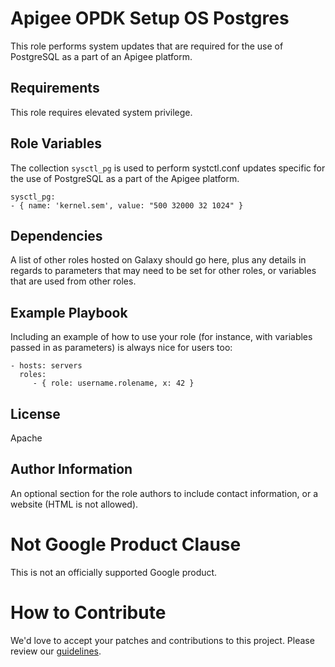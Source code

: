 Apigee OPDK Setup OS Postgres
=========

This role performs system updates that are required for the use of PostgreSQL as a part of an Apigee platform. 

Requirements
------------

This role requires elevated system privilege.

Role Variables
--------------

The collection `sysctl_pg` is used to perform systctl.conf updates specific for the use of PostgreSQL as a part of the 
Apigee platform.

    sysctl_pg:
    - { name: 'kernel.sem', value: "500 32000 32 1024" }
    


Dependencies
------------

A list of other roles hosted on Galaxy should go here, plus any details in regards to parameters that may need to be set for other roles, or variables that are used from other roles.

Example Playbook
----------------

Including an example of how to use your role (for instance, with variables passed in as parameters) is always nice for users too:

    - hosts: servers
      roles:
         - { role: username.rolename, x: 42 }

License
-------

Apache

Author Information
------------------

An optional section for the role authors to include contact information, or a website (HTML is not allowed).
<!-- BEGIN Google Required Disclaimer -->

# Not Google Product Clause

This is not an officially supported Google product.
<!-- END Google Required Disclaimer -->
<!-- BEGIN Google How To Contribute -->
# How to Contribute

We'd love to accept your patches and contributions to this project. Please review our [guidelines](CONTRIBUTION.md).
<!-- END Google How To Contribute -->
